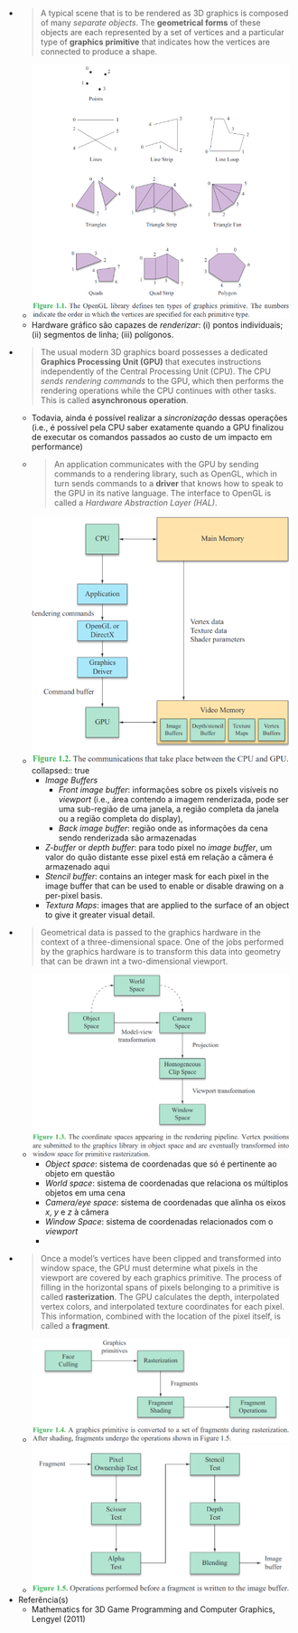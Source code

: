 - > A typical scene that is to be rendered as 3D graphics is composed of many *separate objects*. The **geometrical forms** of these objects are each represented by a set of vertices and a particular type of **graphics primitive** that indicates how the vertices are connected to produce a shape.
	- ![image.png](../assets/image_1697296012704_0.png)
	- Hardware gráfico são capazes de *renderizar*: (i) pontos individuais; (ii) segmentos de linha; (iii) polígonos.
- > The usual modern 3D graphics board possesses a dedicated **Graphics Processing Unit (GPU)** that executes instructions independently of the Central Processing Unit (CPU). The CPU *sends rendering commands* to the GPU, which then performs the rendering operations while the CPU continues with other tasks. This is called **asynchronous operation**.
	- Todavia, ainda é possível realizar a *sincronização* dessas operações (i.e., é possível pela CPU saber exatamente quando a GPU finalizou de executar os comandos passados ao custo de um impacto em performance)
	- > An application communicates with the GPU by sending commands to a rendering library, such as OpenGL, which in turn sends commands to a **driver** that knows how to speak to the GPU in its native language. The interface to OpenGL is called a *Hardware Abstraction Layer (HAL)*.
	- ![image.png](../assets/image_1697296354100_0.png)
	  collapsed:: true
		- *Image Buffers*
			- *Front image buffer*: informações sobre os pixels visíveis no *viewport* (i.e., área contendo a imagem renderizada, pode ser uma sub-região de uma janela, a região completa da janela ou a região completa do display),
			- *Back image buffer*: região onde as informações da cena sendo renderizada são armazenadas
		- *Z-buffer* or *depth buffer*: para todo pixel no *image buffer*, um valor do quão distante esse pixel está em relação a câmera é armazenado aqui
		- *Stencil buffer*: contains an integer mask for each pixel in the image buffer that can be used to enable or disable drawing on a per-pixel basis.
		- *Textura Maps*: images that are applied to the surface of an object to give it greater visual detail.
- > Geometrical data is passed to the graphics hardware in the context of a three-dimensional space. One of the jobs performed by the graphics hardware is to transform this data into geometry that can be drawn int a two-dimensional viewport.
	- ![image.png](../assets/image_1697297270998_0.png)
		- *Object space*: sistema de coordenadas que só é pertinente ao objeto em questão
		- *World space*: sistema de coordenadas que relaciona os múltiplos objetos em uma cena
		- *Camera/eye space*: sistema de coordenadas que alinha os eixos $x$, $y$ e $z$ à câmera
		- *Window Space*: sistema de coordenadas relacionados com o *viewport*
		-
- > Once a model’s vertices have been clipped and transformed into window space, the GPU must determine what pixels in the viewport are covered by each graphics primitive. The process of filling in the horizontal spans of pixels belonging to a primitive is called **rasterization**. The GPU calculates the depth, interpolated vertex colors, and interpolated texture coordinates for each pixel. This information, combined with the location of the pixel itself, is called a **fragment**.
	- ![image.png](../assets/image_1697297606730_0.png)
	- ![image.png](../assets/image_1697297677371_0.png)
- Referência(s)
	- Mathematics for 3D Game Programming and Computer Graphics, Lengyel (2011)